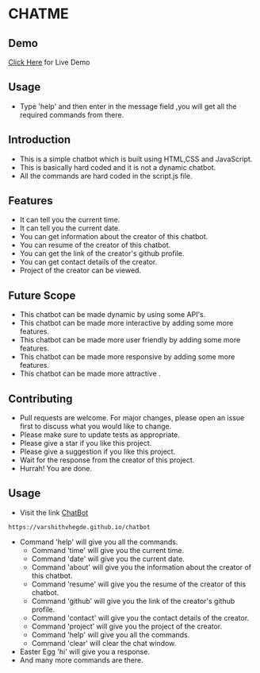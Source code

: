 # CHATME
## Demo 
[Click Here](https://varshithvhegde.github.io/chatbot) for Live Demo

## Usage  
- Type 'help' and then enter in the message field ,you will get all the required commands from there.


## Introduction

- This is a simple chatbot which is built using HTML,CSS and JavaScript.
- This is basically hard coded and it is not a dynamic chatbot.
- All the commands are hard coded in the script.js file.


## Features

- It can tell you the current time.
- It can tell you the current date.
- You can get information about the creator of this chatbot.
- You can resume of the creator of this chatbot.
- You can get the link of the creator's github profile.
- You can get contact details of the creator.
- Project of the creator can be viewed.

## Future Scope

- This chatbot can be made dynamic by using some API's.
- This chatbot can be made more interactive by adding some more features.
- This chatbot can be made more user friendly by adding some more features.
- This chatbot can be made more responsive by adding some more features.
- This chatbot can be made more attractive .

## Contributing

- Pull requests are welcome. For major changes, please open an issue first to discuss what you would like to change.
- Please make sure to update tests as appropriate.
- Please give a star if you like this project.
- Please give a suggestion if you like this project.
- Wait for the response from the creator of this project.
- Hurrah! You are done.

## Usage

- Visit the link  [ChatBot](https://varshithvhegde.github.io/chatbot)
```
https://varshithvhegde.github.io/chatbot
```
- Command 'help' will give you all the commands.
    - Command 'time' will give you the current time.
    - Command 'date' will give you the current date.
    - Command 'about' will give you the information about the creator of this chatbot.
    - Command 'resume' will give you the resume of the creator of this chatbot.
    - Command 'github' will give you the link of the creator's github profile.
    - Command 'contact' will give you the contact details of the creator.
    - Command 'project' will give you the project of the creator.
    - Command 'help' will give you all the commands.
    - Command 'clear' will clear the chat window.
- Easter Egg 'hi' will give you a response.
- And many more commands are there.

